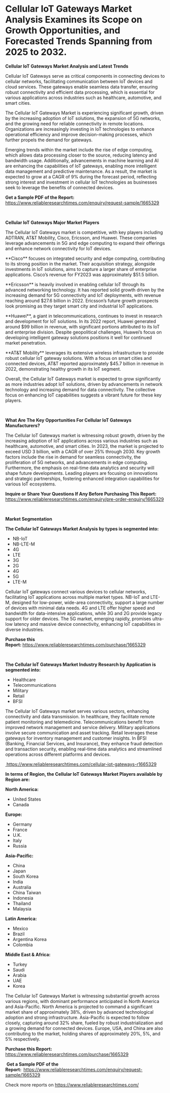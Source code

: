 <p><h1>Cellular IoT Gateways Market Analysis Examines its Scope on Growth Opportunities, and Forecasted Trends Spanning from 2025 to 2032.</h1></p><p><strong>Cellular IoT Gateways Market Analysis and Latest Trends</strong></p>
<p><p>Cellular IoT Gateways serve as critical components in connecting devices to cellular networks, facilitating communication between IoT devices and cloud services. These gateways enable seamless data transfer, ensuring robust connectivity and efficient data processing, which is essential for various applications across industries such as healthcare, automotive, and smart cities. </p><p>The Cellular IoT Gateways Market is experiencing significant growth, driven by the increasing adoption of IoT solutions, the expansion of 5G networks, and the growing need for reliable connectivity in remote locations. Organizations are increasingly investing in IoT technologies to enhance operational efficiency and improve decision-making processes, which further propels the demand for gateways.</p><p>Emerging trends within the market include the rise of edge computing, which allows data processing closer to the source, reducing latency and bandwidth usage. Additionally, advancements in machine learning and AI are enhancing the capabilities of IoT gateways, enabling more intelligent data management and predictive maintenance. As a result, the market is expected to grow at a CAGR of 9% during the forecast period, reflecting strong interest and investment in cellular IoT technologies as businesses seek to leverage the benefits of connected devices.</p></p>
<p><strong>Get a Sample PDF of the Report:&nbsp;</strong> <a href="https://www.reliableresearchtimes.com/enquiry/request-sample/1665329?utm_campaign=2476&utm_medium=2&utm_source=Github&utm_content=ia&utm_term=15022025&utm_id=cellular-iot-gateways">https://www.reliableresearchtimes.com/enquiry/request-sample/1665329</a></p>
<p>&nbsp;</p>
<p><strong>Cellular IoT Gateways Major Market Players</strong></p>
<p><p>The Cellular IoT Gateways market is competitive, with key players including ADTRAN, AT&T Mobility, Cisco, Ericsson, and Huawei. These companies leverage advancements in 5G and edge computing to expand their offerings and enhance network connectivity for IoT devices.</p><p>**Cisco** focuses on integrated security and edge computing, contributing to its strong position in the market. Their acquisition strategy, alongside investments in IoT solutions, aims to capture a larger share of enterprise applications. Cisco’s revenue for FY2023 was approximately $51.5 billion.</p><p>**Ericsson** is heavily involved in enabling cellular IoT through its advanced networking technology. It has reported solid growth driven by the increasing demand for 5G connectivity and IoT deployments, with revenue reaching around $27.6 billion in 2022. Ericsson’s future growth prospects look promising as they target smart city and industrial IoT applications.</p><p>**Huawei**, a giant in telecommunications, continues to invest in research and development for IoT solutions. In its 2022 report, Huawei generated around $99 billion in revenue, with significant portions attributed to its IoT and enterprise division. Despite geopolitical challenges, Huawei’s focus on developing intelligent gateway solutions positions it well for continued market penetration.</p><p>**AT&T Mobility** leverages its extensive wireless infrastructure to provide robust cellular IoT gateway solutions. With a focus on smart cities and connected devices, AT&T reported approximately $45.7 billion in revenue in 2022, demonstrating healthy growth in its IoT segment. </p><p>Overall, the Cellular IoT Gateways market is expected to grow significantly as more industries adopt IoT solutions, driven by advancements in network technology and increasing demand for data connectivity. The collective focus on enhancing IoT capabilities suggests a vibrant future for these key players.</p></p>
<p>&nbsp;</p>
<p><strong>What Are The Key Opportunities For Cellular IoT Gateways Manufacturers?</strong></p>
<p><p>The Cellular IoT Gateways market is witnessing robust growth, driven by the increasing adoption of IoT applications across various industries such as healthcare, automotive, and smart cities. In 2023, the market is projected to exceed USD 3 billion, with a CAGR of over 25% through 2030. Key growth factors include the rise in demand for seamless connectivity, the proliferation of 5G networks, and advancements in edge computing. Furthermore, the emphasis on real-time data analytics and security will shape future developments. Leading players are focusing on innovations and strategic partnerships, fostering enhanced integration capabilities for various IoT ecosystems.</p></p>
<p><strong>Inquire or Share Your Questions If Any Before Purchasing This Report:</strong> <a href="https://www.reliableresearchtimes.com/enquiry/pre-order-enquiry/1665329?utm_campaign=2476&utm_medium=2&utm_source=Github&utm_content=ia&utm_term=15022025&utm_id=cellular-iot-gateways">https://www.reliableresearchtimes.com/enquiry/pre-order-enquiry/1665329</a></p>
<p>&nbsp;</p>
<p><strong>Market Segmentation</strong></p>
<p><strong>The Cellular IoT Gateways Market Analysis by types is segmented into:</strong></p>
<p><ul><li>NB-IoT</li><li>NB-LTE-M</li><li>4G</li><li>LTE</li><li>3G</li><li>2G</li><li>4G</li><li>5G</li><li>LTE-M</li></ul></p>
<p><p>Cellular IoT gateways connect various devices to cellular networks, facilitating IoT applications across multiple market types. NB-IoT and LTE-M, designed for low-power, wide-area connectivity, support a large number of devices with minimal data needs. 4G and LTE offer higher speed and bandwidth for data-intensive applications, while 3G and 2G provide legacy support for older devices. The 5G market, emerging rapidly, promises ultra-low latency and massive device connectivity, enhancing IoT capabilities in diverse industries.</p></p>
<p><strong>Purchase this Report:&nbsp;</strong><a href="https://www.reliableresearchtimes.com/purchase/1665329?utm_campaign=2476&utm_medium=2&utm_source=Github&utm_content=ia&utm_term=15022025&utm_id=cellular-iot-gateways">https://www.reliableresearchtimes.com/purchase/1665329</a></p>
<p>&nbsp;</p>
<p><strong>The Cellular IoT Gateways Market Industry Research by Application is segmented into:</strong></p>
<p><ul><li>Healthcare</li><li>Telecommunications</li><li>Military</li><li>Retail</li><li>BFSI</li></ul></p>
<p><p>The Cellular IoT Gateways market serves various sectors, enhancing connectivity and data transmission. In healthcare, they facilitate remote patient monitoring and telemedicine. Telecommunications benefit from improved network management and service delivery. Military applications involve secure communication and asset tracking. Retail leverages these gateways for inventory management and customer insights. In BFSI (Banking, Financial Services, and Insurance), they enhance fraud detection and transaction security, enabling real-time data analytics and streamlined operations across different platforms and devices.</p></p>
<p><a href="https://www.reliableresearchtimes.com/cellular-iot-gateways-r1665329?utm_campaign=2476&utm_medium=2&utm_source=Github&utm_content=ia&utm_term=15022025&utm_id=cellular-iot-gateways">&nbsp;https://www.reliableresearchtimes.com/cellular-iot-gateways-r1665329</a></p>
<p><strong>In terms of Region, the Cellular IoT Gateways Market Players available by Region are:</strong></p>
<p>
    <p> <strong> North America: </strong>
        <ul>
            <li>United States</li>
            <li>Canada</li>
        </ul>
        </p> 
    <p> <strong> Europe: </strong>
        <ul>
            <li>Germany</li>
            <li>France</li>
            <li>U.K.</li>
            <li>Italy</li>
            <li>Russia</li>
        </ul>
        </p> 
    <p> <strong> Asia-Pacific: </strong>
        <ul>
            <li>China</li>
            <li>Japan</li>
            <li>South Korea</li>
            <li>India</li>
            <li>Australia</li>
            <li>China Taiwan</li>
            <li>Indonesia</li>
            <li>Thailand</li>
            <li>Malaysia</li>
        </ul>
        </p> 
    <p> <strong> Latin America: </strong>
        <ul>
            <li>Mexico</li>
            <li>Brazil</li>
            <li>Argentina Korea</li>
            <li>Colombia</li>
        </ul>
        </p> 
    <p> <strong> Middle East & Africa: </strong>
        <ul>
            <li>Turkey</li>
            <li>Saudi</li>
            <li>Arabia</li>
            <li>UAE</li>
            <li>Korea</li>
        </ul>
    </p>
    </p>
<p><p>The Cellular IoT Gateways Market is witnessing substantial growth across various regions, with dominant performance anticipated in North America and Asia-Pacific. North America is projected to command a significant market share of approximately 38%, driven by advanced technological adoption and strong infrastructure. Asia-Pacific is expected to follow closely, capturing around 32% share, fueled by robust industrialization and a growing demand for connected devices. Europe, USA, and China are also contributing to the market, holding shares of approximately 20%, 5%, and 5% respectively.</p></p>
<p><strong>Purchase this Report: </strong><a href="https://www.reliableresearchtimes.com/purchase/1665329?utm_campaign=2476&utm_medium=2&utm_source=Github&utm_content=ia&utm_term=15022025&utm_id=cellular-iot-gateways">https://www.reliableresearchtimes.com/purchase/1665329</a></p>
<p>&nbsp;<strong>Get a Sample PDF of the Report:&nbsp;&nbsp;</strong><a href="https://www.reliableresearchtimes.com/enquiry/request-sample/1665329?utm_campaign=2476&utm_medium=2&utm_source=Github&utm_content=ia&utm_term=15022025&utm_id=cellular-iot-gateways">https://www.reliableresearchtimes.com/enquiry/request-sample/1665329</a></p>
<p><strong></strong></p>
<p>Check more reports on <a href="https://www.reliableresearchtimes.com/?utm_campaign=2476&utm_medium=2&utm_source=Github&utm_content=ia&utm_term=15022025&utm_id=cellular-iot-gateways">https://www.reliableresearchtimes.com/</a></p>